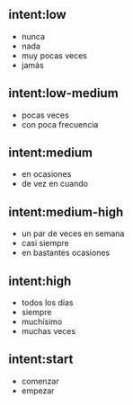 ## intent:low
- nunca
- nada
- muy pocas veces
- jamás

## intent:low-medium
- pocas veces
- con poca frecuencia

## intent:medium
- en ocasiones
- de vez en cuando

## intent:medium-high
- un par de veces en semana
- casi siempre
- en bastantes ocasiones

## intent:high
- todos los días
- siempre
- muchísimo
- muchas veces

## intent:start
- comenzar
- empezar